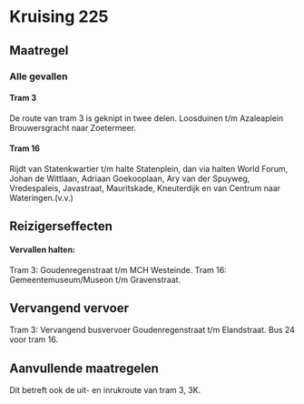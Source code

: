 # Kruising 225
## Maatregel
### Alle gevallen

#### Tram 3
De route van tram 3 is geknipt in twee delen.
Loosduinen t/m Azaleaplein
Brouwersgracht naar Zoetermeer.

#### Tram 16
Rijdt van Statenkwartier t/m halte Statenplein, dan via halten World Forum, Johan de Wittlaan, Adriaan Goekooplaan, Ary van der Spuyweg, Vredespaleis, Javastraat, Mauritskade, Kneuterdijk en van Centrum naar Wateringen.(v.v.)

## Reizigerseffecten

#### Vervallen halten:
Tram 3: Goudenregenstraat t/m MCH Westeinde.
Tram 16: Gemeentemuseum/Museon t/m Gravenstraat.

## Vervangend vervoer
Tram 3: Vervangend busvervoer Goudenregenstraat t/m Elandstraat.
Bus 24 voor tram 16.

## Aanvullende maatregelen
Dit betreft ook de uit- en inrukroute van tram 3, 3K.



